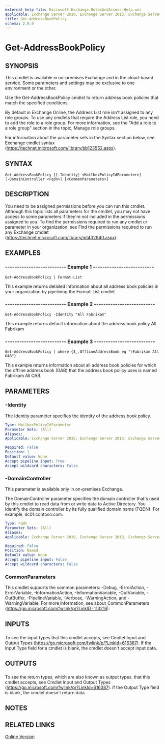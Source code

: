 ```yaml
---
external help file: Microsoft.Exchange.RolesAndAccess-Help.xml
applicable: Exchange Server 2010, Exchange Server 2013, Exchange Server 2016, Exchange Online
title: Get-AddressBookPolicy
schema: 2.0.0
---
```


# Get-AddressBookPolicy

## SYNOPSIS
This cmdlet is available in on-premises Exchange and in the cloud-based service. Some parameters and settings may be exclusive to one environment or the other.

Use the Get-AddressBookPolicy cmdlet to return address book policies that match the specified conditions.

By default in Exchange Online, the Address List role isn't assigned to any role groups. To use any cmdlets that require the Address List role, you need to add the role to a role group. For more information, see the "Add a role to a role group" section in the topic, Manage role groups.

For information about the parameter sets in the Syntax section below, see Exchange cmdlet syntax (https://technet.microsoft.com/library/bb123552.aspx).

## SYNTAX

```
Get-AddressBookPolicy [[-Identity] <MailboxPolicyIdParameter>] 
[-DomainController <Fqdn>] [<CommonParameters>]
```

## DESCRIPTION
You need to be assigned permissions before you can run this cmdlet. Although this topic lists all parameters for the cmdlet, you may not have access to some parameters if they're not included in the permissions assigned to you. To find the permissions required to run any cmdlet or parameter in your organization, see Find the permissions required to run any Exchange cmdlet (https://technet.microsoft.com/library/mt432940.aspx).

## EXAMPLES

### -------------------------- Example 1 --------------------------
```
Get-AddressBookPolicy | Format-List
```

This example returns detailed information about all address book policies in your organization by pipelining the Format-List cmdlet.

### -------------------------- Example 2 --------------------------
```
Get-AddressBookPolicy -Identity "All Fabrikam"
```

This example returns default information about the address book policy All Fabrikam

### -------------------------- Example 3 --------------------------
```
Get-AddressBookPolicy | where {$_.OfflineAddressBook eq "\Fabrikam All OAB"}
```

This example returns information about all address book policies for which the offline address book (OAB) that the address book policy uses is named Fabrikam All OAB.

## PARAMETERS

### -Identity
The Identity parameter specifies the identity of the address book policy.

```yaml
Type: MailboxPolicyIdParameter
Parameter Sets: (All)
Aliases:
Applicable: Exchange Server 2010, Exchange Server 2013, Exchange Server 2016, Exchange Online

Required: False
Position: 1
Default value: None
Accept pipeline input: True
Accept wildcard characters: False
```

### -DomainController
This parameter is available only in on-premises Exchange.

The DomainController parameter specifies the domain controller that's used by this cmdlet to read data from or write data to Active Directory. You identify the domain controller by its fully qualified domain name (FQDN). For example, dc01.contoso.com.

```yaml
Type: Fqdn
Parameter Sets: (All)
Aliases:
Applicable: Exchange Server 2010, Exchange Server 2013, Exchange Server 2016

Required: False
Position: Named
Default value: None
Accept pipeline input: False
Accept wildcard characters: False
```

### CommonParameters
This cmdlet supports the common parameters: -Debug, -ErrorAction, -ErrorVariable, -InformationAction, -InformationVariable, -OutVariable, -OutBuffer, -PipelineVariable, -Verbose, -WarningAction, and -WarningVariable. For more information, see about_CommonParameters (https://go.microsoft.com/fwlink/p/?LinkID=113216).

## INPUTS

###  
To see the input types that this cmdlet accepts, see Cmdlet Input and Output Types (https://go.microsoft.com/fwlink/p/?LinkId=616387). If the Input Type field for a cmdlet is blank, the cmdlet doesn't accept input data.

## OUTPUTS

###  
To see the return types, which are also known as output types, that this cmdlet accepts, see Cmdlet Input and Output Types (https://go.microsoft.com/fwlink/p/?LinkId=616387). If the Output Type field is blank, the cmdlet doesn't return data.

## NOTES

## RELATED LINKS

[Online Version](https://technet.microsoft.com/library/a5ec362f-a941-454f-ba93-cecada3411db.aspx)
